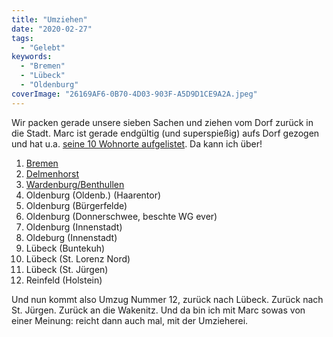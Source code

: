 ```yaml
---
title: "Umziehen"
date: "2020-02-27"
tags:
  - "Gelebt"
keywords:
  - "Bremen"
  - "Lübeck"
  - "Oldenburg"
coverImage: "26169AF6-0B70-4D03-903F-A5D9D1CE9A2A.jpeg"
---
```


Wir packen gerade unsere sieben Sachen und ziehen vom Dorf zurück in die Stadt. Marc ist gerade endgültig (und superspießig) aufs Dorf gezogen und hat u.a. [seine 10 Wohnorte aufgelistet](https://marc.tv/der-letzte-umzug-ins-eigenheim/). Da kann ich über!

1. [Bremen](https://couchblog.de/blog/2020/02/27/bremen/)
2. [Delmenhorst](https://couchblog.de/blog/2020/03/03/delmenhorst/)
3. [Wardenburg/Benthullen](https://couchblog.de/blog/2020/10/21/der-maeusemord-von-benthullen/)
4. Oldenburg (Oldenb.) (Haarentor)
5. Oldenburg (Bürgerfelde)
6. Oldenburg (Donnerschwee, beschte WG ever)
7. Oldenburg (Innenstadt)
8. Oldeburg (Innenstadt)
9. Lübeck (Buntekuh)
10. Lübeck (St. Lorenz Nord)
11. Lübeck (St. Jürgen)
12. Reinfeld (Holstein)

Und nun kommt also Umzug Nummer 12, zurück nach Lübeck. Zurück nach St. Jürgen. Zurück an die Wakenitz. Und da bin ich mit Marc sowas von einer Meinung: reicht dann auch mal, mit der Umzieherei.

